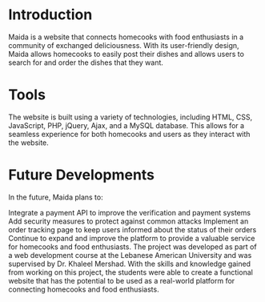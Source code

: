 # Introduction
Maida is a website that connects homecooks with food enthusiasts in a community of exchanged deliciousness. With its user-friendly design, Maida allows homecooks to easily post their dishes and allows users to search for and order the dishes that they want.
# Tools
The website is built using a variety of technologies, including HTML, CSS, JavaScript, PHP, jQuery, Ajax, and a MySQL database. This allows for a seamless experience for both homecooks and users as they interact with the website.

# Future Developments

In the future, Maida plans to:

Integrate a payment API to improve the verification and payment systems
Add security measures to protect against common attacks
Implement an order tracking page to keep users informed about the status of their orders
Continue to expand and improve the platform to provide a valuable service for homecooks and food enthusiasts.
The project was developed as part of a web development course at the Lebanese American University and was supervised by Dr. Khaleel Mershad. With the skills and knowledge gained from working on this project, the students were able to create a functional website that has the potential to be used as a real-world platform for connecting homecooks and food enthusiasts.
